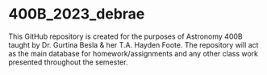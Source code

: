 # 400B_2023_debrae

This GitHub repository is created for the purposes of Astronomy 400B taught by Dr. Gurtina Besla & her T.A. Hayden Foote.
The repository will act as the main database for homework/assignments and any other class work presented throughout the semester. 
